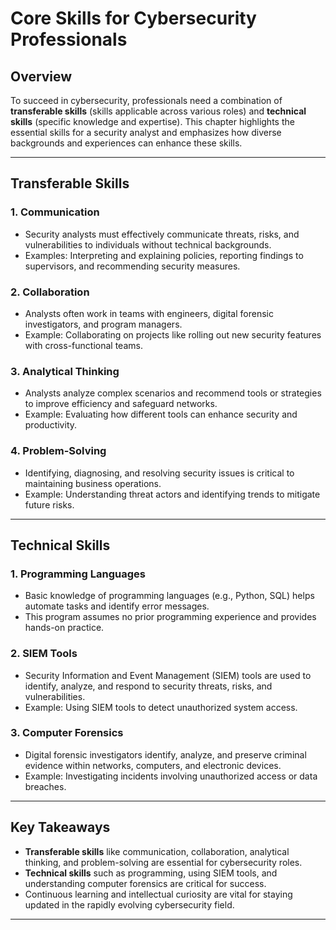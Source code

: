 # Core Skills for Cybersecurity Professionals

## Overview
To succeed in cybersecurity, professionals need a combination of **transferable skills** (skills applicable across various roles) and **technical skills** (specific knowledge and expertise). This chapter highlights the essential skills for a security analyst and emphasizes how diverse backgrounds and experiences can enhance these skills.

---

## Transferable Skills

### 1. **Communication**
   - Security analysts must effectively communicate threats, risks, and vulnerabilities to individuals without technical backgrounds.
   - Examples: Interpreting and explaining policies, reporting findings to supervisors, and recommending security measures.

### 2. **Collaboration**
   - Analysts often work in teams with engineers, digital forensic investigators, and program managers.
   - Example: Collaborating on projects like rolling out new security features with cross-functional teams.

### 3. **Analytical Thinking**
   - Analysts analyze complex scenarios and recommend tools or strategies to improve efficiency and safeguard networks.
   - Example: Evaluating how different tools can enhance security and productivity.

### 4. **Problem-Solving**
   - Identifying, diagnosing, and resolving security issues is critical to maintaining business operations.
   - Example: Understanding threat actors and identifying trends to mitigate future risks.

---

## Technical Skills

### 1. **Programming Languages**
   - Basic knowledge of programming languages (e.g., Python, SQL) helps automate tasks and identify error messages.
   - This program assumes no prior programming experience and provides hands-on practice.

### 2. **SIEM Tools**
   - Security Information and Event Management (SIEM) tools are used to identify, analyze, and respond to security threats, risks, and vulnerabilities.
   - Example: Using SIEM tools to detect unauthorized system access.

### 3. **Computer Forensics**
   - Digital forensic investigators identify, analyze, and preserve criminal evidence within networks, computers, and electronic devices.
   - Example: Investigating incidents involving unauthorized access or data breaches.

---

## Key Takeaways
- **Transferable skills** like communication, collaboration, analytical thinking, and problem-solving are essential for cybersecurity roles.
- **Technical skills** such as programming, using SIEM tools, and understanding computer forensics are critical for success.
- Continuous learning and intellectual curiosity are vital for staying updated in the rapidly evolving cybersecurity field.

---
